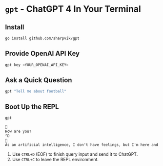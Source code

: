 # `gpt` - ChatGPT 4 In Your Terminal

## Install

```bash
go install github.com/sharpvik/gpt
```

## Provide OpenAI API Key

```bash
gpt key <YOUR_OPENAI_API_KEY>
```

## Ask a Quick Question

```bash
gpt "Tell me about football"
```

## Boot Up the REPL

```bash
gpt
```

```txt
👾
How are you?
^D
🤖
As an artificial intelligence, I don't have feelings, but I'm here and ready to assist you!
```

1. Use `CTRL+D` (EOF) to finish query input and send it to ChatGPT.
2. Use `CTRL+C` to leave the REPL environment.
